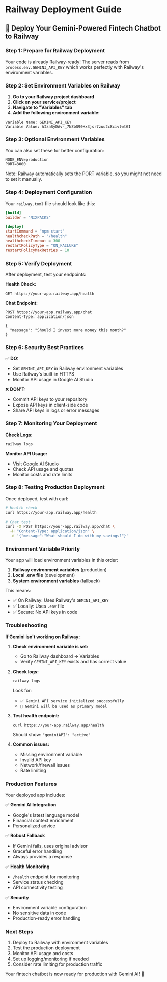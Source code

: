# Railway Deployment Guide

## 🚀 Deploy Your Gemini-Powered Fintech Chatbot to Railway

### Step 1: Prepare for Railway Deployment

Your code is already Railway-ready! The server reads from `process.env.GEMINI_API_KEY` which works perfectly with Railway's environment variables.

### Step 2: Set Environment Variables on Railway

1. **Go to your Railway project dashboard**
2. **Click on your service/project**
3. **Navigate to "Variables" tab**
4. **Add the following environment variable:**

```
Variable Name: GEMINI_API_KEY
Variable Value: AIzaSyDAv-_7NZbS90Hx3jsr7zuu2c8civtwtGI
```

### Step 3: Optional Environment Variables

You can also set these for better configuration:

```
NODE_ENV=production
PORT=3000
```

Note: Railway automatically sets the PORT variable, so you might not need to set it manually.

### Step 4: Deployment Configuration

Your `railway.toml` file should look like this:

```toml
[build]
builder = "NIXPACKS"

[deploy]
startCommand = "npm start"
healthcheckPath = "/health"
healthcheckTimeout = 300
restartPolicyType = "ON_FAILURE"
restartPolicyMaxRetries = 10
```

### Step 5: Verify Deployment

After deployment, test your endpoints:

**Health Check:**
```
GET https://your-app.railway.app/health
```

**Chat Endpoint:**
```
POST https://your-app.railway.app/chat
Content-Type: application/json

{
  "message": "Should I invest more money this month?"
}
```

### Step 6: Security Best Practices

✅ **DO:**
- Set `GEMINI_API_KEY` in Railway environment variables
- Use Railway's built-in HTTPS
- Monitor API usage in Google AI Studio

❌ **DON'T:**
- Commit API keys to your repository
- Expose API keys in client-side code
- Share API keys in logs or error messages

### Step 7: Monitoring Your Deployment

**Check Logs:**
```bash
railway logs
```

**Monitor API Usage:**
- Visit [Google AI Studio](https://aistudio.google.com/)
- Check API usage and quotas
- Monitor costs and rate limits

### Step 8: Testing Production Deployment

Once deployed, test with curl:

```bash
# Health check
curl https://your-app.railway.app/health

# Chat test
curl -X POST https://your-app.railway.app/chat \
  -H "Content-Type: application/json" \
  -d '{"message":"What should I do with my savings?"}'
```

### Environment Variable Priority

Your app will load environment variables in this order:
1. **Railway environment variables** (production)
2. **Local .env file** (development)
3. **System environment variables** (fallback)

This means:
- ✅ On Railway: Uses Railway's `GEMINI_API_KEY`
- ✅ Locally: Uses `.env` file
- ✅ Secure: No API keys in code

### Troubleshooting

**If Gemini isn't working on Railway:**

1. **Check environment variable is set:**
   - Go to Railway dashboard → Variables
   - Verify `GEMINI_API_KEY` exists and has correct value

2. **Check logs:**
   ```bash
   railway logs
   ```
   Look for:
   - `✅ Gemini API service initialized successfully`
   - `🤖 Gemini will be used as primary model`

3. **Test health endpoint:**
   ```bash
   curl https://your-app.railway.app/health
   ```
   Should show: `"geminiAPI": "active"`

4. **Common issues:**
   - Missing environment variable
   - Invalid API key
   - Network/firewall issues
   - Rate limiting

### Production Features

Your deployed app includes:

✅ **Gemini AI Integration**
- Google's latest language model
- Financial context enrichment
- Personalized advice

✅ **Robust Fallback**
- If Gemini fails, uses original advisor
- Graceful error handling
- Always provides a response

✅ **Health Monitoring**
- `/health` endpoint for monitoring
- Service status checking
- API connectivity testing

✅ **Security**
- Environment variable configuration
- No sensitive data in code
- Production-ready error handling

### Next Steps

1. Deploy to Railway with environment variables
2. Test the production deployment
3. Monitor API usage and costs
4. Set up logging/monitoring if needed
5. Consider rate limiting for production traffic

Your fintech chatbot is now ready for production with Gemini AI! 🎉